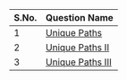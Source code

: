 
S.No. | Question Name |
------|---------------|
1 | [Unique Paths](https://leetcode.com/problems/unique-paths/)
2 | [Unique Paths II](https://leetcode.com/problems/unique-paths-ii/)
3 | [Unique Paths III](https://leetcode.com/problems/unique-paths-iii/)
